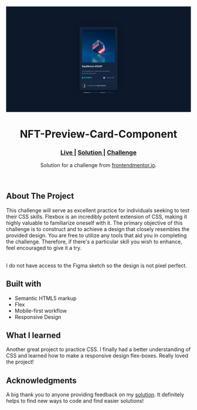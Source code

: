<img src="./screenshots/desktop-view.png"></img>

<h1 align="center">NFT-Preview-Card-Component</h1>

<div align="center">
  <h3>
    <a href="https://parham-dev27.github.io/NFT-Preview-Card-Component" color="white">
      Live
    </a>
    <span> | </span>
    <a href="#Solution">
      Solution
    </a>
   <span> | </span>
    <a href="https://www.frontendmentor.io/challenges/nft-preview-card-component-SbdUL_w0U">
      Challenge
    </a>
  </h3>
</div>
<div align="center">
   Solution for a challenge from  <a href="https://www.frontendmentor.io/" target="_blank">frontendmentor.io</a>.
</div>
<br>
<br>

## About The Project

<p>This challenge will serve as excellent practice for individuals seeking to test their CSS skills. Flexbox is an incredibly potent extension of CSS, making it highly valuable to familiarize oneself with it. The primary objective of this challenge is to construct and to achieve a design that closely resembles the provided design. You are free to utilize any tools that aid you in completing the challenge. Therefore, if there's a particular skill you wish to enhance, feel encouraged to give it a try.
<br>
<br> <p>I do not have access to the Figma sketch so the design is not pixel perfect.</p>

## Built with

-   Semantic HTML5 markup
-   Flex
-   Mobile-first workflow
-   Responsive Design

## What I learned

Another great project to practice CSS. I finally had a better understanding of CSS and learned how to make a responsive design flex-boxes. Really loved the project!

## Acknowledgments

A big thank you to anyone providing feedback on my <a href="#Solution">solution</a>. It definitely helps to find new ways to code and find easier solutions!
